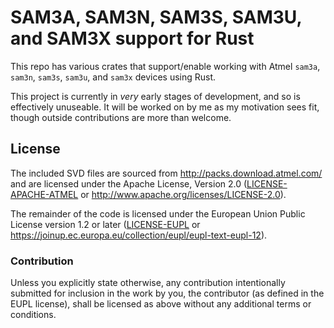 # SAM3A, SAM3N, SAM3S, SAM3U, and SAM3X support for Rust

This repo has various crates that support/enable working with Atmel `sam3a`, `sam3n`, `sam3s`,
`sam3u`, and `sam3x` devices using Rust.

This project is currently in _very_ early stages of development, and so is effectively unuseable. It
will be worked on by me as my motivation sees fit, though outside contributions are more than
welcome.

## License

The included SVD files are sourced from http://packs.download.atmel.com/ and are licensed under the
Apache License, Version 2.0 ([LICENSE-APACHE-ATMEL](LICENSE-APACHE-ATMEL) or
http://www.apache.org/licenses/LICENSE-2.0).

The remainder of the code is licensed under the European Union Public License version 1.2 or later
([LICENSE-EUPL](LICENSE-EUPL) or https://joinup.ec.europa.eu/collection/eupl/eupl-text-eupl-12).

### Contribution

Unless you explicitly state otherwise, any contribution intentionally submitted for inclusion in the
work by you, the contributor (as defined in the EUPL license), shall be licensed as above
without any additional terms or conditions.